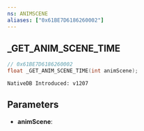 ```yaml
---
ns: ANIMSCENE
aliases: ["0x61BE7D6186260002"]
---
```

## _GET_ANIM_SCENE_TIME

```c
// 0x61BE7D6186260002
float _GET_ANIM_SCENE_TIME(int animScene);
```

```
NativeDB Introduced: v1207
```

## Parameters
* **animScene**:
